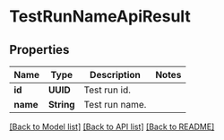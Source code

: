 # TestRunNameApiResult

## Properties
Name | Type | Description | Notes
------------ | ------------- | ------------- | -------------
**id** | **UUID** | Test run id. | 
**name** | **String** | Test run name. | 

[[Back to Model list]](../README.md#documentation-for-models) [[Back to API list]](../README.md#documentation-for-api-endpoints) [[Back to README]](../README.md)


